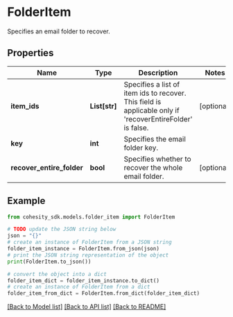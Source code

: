 # FolderItem

Specifies an email folder to recover.

## Properties

Name | Type | Description | Notes
------------ | ------------- | ------------- | -------------
**item_ids** | **List[str]** | Specifies a list of item ids to recover. This field is applicable only if &#39;recoverEntireFolder&#39; is false. | [optional] 
**key** | **int** | Specifies the email folder key. | 
**recover_entire_folder** | **bool** | Specifies whether to recover the whole email folder. | [optional] 

## Example

```python
from cohesity_sdk.models.folder_item import FolderItem

# TODO update the JSON string below
json = "{}"
# create an instance of FolderItem from a JSON string
folder_item_instance = FolderItem.from_json(json)
# print the JSON string representation of the object
print(FolderItem.to_json())

# convert the object into a dict
folder_item_dict = folder_item_instance.to_dict()
# create an instance of FolderItem from a dict
folder_item_from_dict = FolderItem.from_dict(folder_item_dict)
```
[[Back to Model list]](../README.md#documentation-for-models) [[Back to API list]](../README.md#documentation-for-api-endpoints) [[Back to README]](../README.md)


